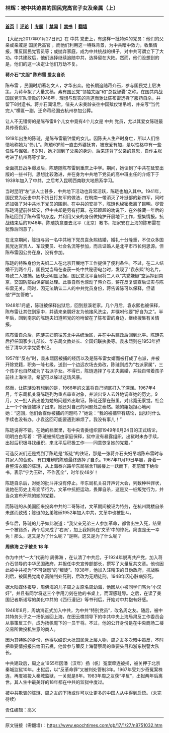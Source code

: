 ### 林辉：被中共迫害的国民党高官子女及亲属（上）

---

#### [首页](../../../..?n8751032) &nbsp;|&nbsp; [评论](../../../../../epoch-comment?n8751032) &nbsp;|&nbsp; [专题](../../../../../epoch-special?n8751032) &nbsp;|&nbsp; [禁闻](../../../../../epoch-news?n8751032) &nbsp;|&nbsp; [禁书](../../../../../books?n8751032) &nbsp;|&nbsp; [翻墙](https://github.com/gfw-breaker/nogfw/blob/master/README.md?n8751032)


<div class="post_content" id="artbody" itemprop="articleBody">
 <!-- article content begin -->
 <p>
  【大纪元2017年01月27日讯】在
  <ok href="https://www.epochtimes.com/gb/tag/%E4%B8%AD%E5%85%B1.html">
   中共
  </ok>
  党史上，有这样一批特殊的党员：他们的父亲或亲戚是
  <ok href="https://www.epochtimes.com/gb/tag/%E5%9B%BD%E6%B0%91%E5%85%9A%E9%AB%98%E5%AE%98.html">
   国民党高官
  </ok>
  ，而他们利用这一特殊背景，为中共暗中效力，收集情报，策反国民党官员等；或抛弃家庭，成为中共统战的棋子，对中共可谓立下了大功。中共建政后，他们选择继续追随中共，选择留在大陆。然而，他们没想到的是，他们的这一决定让他们万劫不复。
 </p>
 <p>
  <strong>
   蒋介石“文胆”
   <ok href="https://www.epochtimes.com/gb/tag/%E9%99%88%E5%B8%83%E9%9B%B7.html">
    陈布雷
   </ok>
   爱女自杀
   <br/>
  </strong>
 </p>
 <p>
  <ok href="https://www.epochtimes.com/gb/tag/%E9%99%88%E5%B8%83%E9%9B%B7.html">
   陈布雷
  </ok>
  ，民国时期著名文人，才华出众。他长期追随蒋介石，参与国民党上层决策，为蒋草拟了大量文稿，素有国民党“领袖文胆”和“总裁智囊”之称。在国共内战国民党军队溃败的1948年，理想与现实的背道而驰让陈布雷选择了服药自杀，并留下8封遗书。蒋介石闻讯后，偕夫人宋美龄亲往中国殡仪馆吊唁，并亲写“当代完人”横匾一副，还命蒋经国去杭州参加公葬。
 </p>
 <p>
  让人不无错愕的是陈布雷8个儿女中竟有4个儿女是
  <ok href="https://www.epochtimes.com/gb/tag/%E4%B8%AD%E5%85%B1.html">
   中共
  </ok>
  党员，尤以其爱女陈琏最具传奇色彩。
 </p>
 <p>
  1919年出生的陈琏，是陈布雷最钟爱的女儿。因陈夫人生产时身亡，所以人们怜惜地称她为“怜儿”。陈琏6岁前一直由外婆抚育，被宠爱有加，是以性格中有一些任性与倔强。6岁时，她才回到了父亲的身边，后来违背了父亲的意思，自作主张考进了杭州高等学堂。
 </p>
 <p>
  全面抗日战争爆发后，陈琏随陈布雷到重庆上中学。期间，她读到了中共在延安出版的一些书刊，思想比较激进，并在身为中共地下党员的高中班主任的介绍下于1939年加入了中共，之后考入昆明西南联大地质系学习。
 </p>
 <p>
  当时昆明“左”派人士甚多，中共地下活动也异常活跃，陈琏也加入其中。1941年，国民党为反击中共不抗日打友军的做法，在皖南一带消灭了叶挺部的新四军，同时还加强了对中共地下党员的围剿。在中共的安排下，陈琏也秘密撤离了昆明。尽管陈琏渴望前往延安，但中共却是另有打算。在邓颖超的劝说下，在外躲藏一年后的陈琏回到了陈布雷的身边，并利用父亲的身份做掩护开展地下工作，搜集情报。抗战结束后的1946年，陈琏执意要去北平（北京）教书，把家安在上海的陈布雷在犹豫后同意了。
 </p>
 <p>
  在北京期间，陈琏与另一名中共地下党员袁永熙结婚，婚礼十分隆重，不仅众多国民党达官贵人、军政要员、社会名流等参加，而且证婚人是北平市市长何思源。但陈布雷因公务在身，没有参加。
 </p>
 <p>
  陈琏的特殊身份为夫妇二人在北京开展地下工作提供了便利条件。不过，在二人结婚不到两个月，国民党当局在查获一处中共秘密电台时，发现了“袁永熙”的名片，导致二人被捕。因缺乏明显证据，国民党北平当局将二人以“共党嫌疑”空运押到南京，交国防部由保密局处理。此事自然也惊动了蒋介石，蒋在反复调查后证实与陈布雷无关。同时，因无法确认二人的中共党员身份，蒋告诉陈可以保释，但请他“严加管教”。
 </p>
 <p>
  1948年1月底，陈琏被保释出狱后，回到慈溪老家。几个月后，袁永熙也被保释，陈布雷让其住到家中，并请来亲朋好友为他接风洗尘，并嘱咐他要“好自为之”。半年后，回到南京的陈琏夫妇遵照党的吩咐留在了陈布雷的身边，继续搜集有关情报。
 </p>
 <p>
  陈布雷自杀后，陈琏夫妇前往苏北中共统治区，并在中共建政后回到北平。陈琏先后担任国家少儿部长、华东局文教处长、全国妇联执委等。袁永熙则在1953年担任了清华大学党委书记。
 </p>
 <p>
  1957年“反右”时，袁永熙因被捕的经历以及是陈布雷女婿而被打成了右派，并被开除党籍，职务一降七级，送到一个边远农场去劳改，陈琏则成为“右派家属”，三个孩子也自然成为了右派子女。不得已，陈琏选择了与丈夫离婚，并独自带着孩子前往上海生活，希望可以躲过这场风暴。
 </p>
 <p>
  然而，让陈琏没有想到的是，1966年的文革将自己彻底打入了深渊。1967年4月，华东局机关将陈琏列为重点审查对象，并派出专人去外地调查她的历史。9月，又一批人员出差为她的问题外出取证。陈琏还蒙在鼓里，对此竟无察觉。社会上一个个叛徒被揪了出来，她还对自己的问题处之泰然。她的姐姐担心地问她：“这回，他们会查你被捕的问题吗？”她说：“我的被捕早有结论，出狱时什么手续也没有办。小袁这回可能要遇到麻烦了。我没有事儿！”
 </p>
 <p>
  陈琏说得不错。在她的档案里，有中央青委组织部1949年6月24日的正式结论，明明白白写着：“陈琏被捕后由家庭保释，狱中没有暴露组织，出狱时未办手续，出狱后积极寻找组织，来北平后积极工作——同意恢复她的党籍。”
 </p>
 <p>
  可造反派们还是找到了陈琏是“叛徒”的铁证，那是一张蒋介石夫妇吊唁陈布雷时与其家人的合影。 有口难辩的陈琏最终选择了自杀。1967年11月19日早晨，身着一身整洁衣服的陈琏，从上海泰兴路华东局宿舍11层楼上一跃而下，死前留下绝命书，表示“宁为玉碎，不作瓦全”，时年仅48岁！
 </p>
 <p>
  陈琏自杀后，对她的批斗并没有停止。华东局机关召开声讨大会，列数种种罪状，说她在历史上有变节行为，文革中抗拒运动，畏罪自杀，这是又一桩叛党行为，并当众宣布开除的她的党籍。
 </p>
 <p>
  而陈琏的从美国回来投奔中共的二哥陈过，文革期间被诬为特务，在杭州跳楼自杀未遂而致残；陈琏的幺弟陈砾1952年加入中共，文革中也被批斗。
 </p>
 <p>
  多年后，陈琏的儿子如此说道：“我父亲兄弟三人参加革命，都曾出生入死，结果一个被错杀，两个后来成了‘右派’，加上我妈妈在‘文革’中的惨死，简直是无一幸免！那么，这又是为了什么呢？”是啊，这又是为了什么呢？
 </p>
 <p>
  <strong>
   <ok href="https://www.epochtimes.com/gb/tag/%E5%91%A8%E4%BD%9B%E6%B5%B7.html">
    周佛海
   </ok>
   之子被关
  </strong>
  <strong>
   18
  </strong>
  <strong>
   年
  </strong>
 </p>
 <p>
  作为中共“一大”代表的
  <ok href="https://www.epochtimes.com/gb/tag/%E5%91%A8%E4%BD%9B%E6%B5%B7.html">
   周佛海
  </ok>
  ，在认清了中共后，于1924年脱离共产党，加入蒋介石领导的中华民国政府，并担任中央宣传部部长，撰写了大量反共文章。他也因此被中共视为“不可饶恕”的“叛徒”。1938年，他加入汪精卫的日伪政府，抗战胜利后，被国民党南京高院判处死刑，后改为无期徒刑。1948年因心脏病猝死。
 </p>
 <p>
  据大陆媒体报导，周佛海的儿子周之友原名周幼海，他因从小被同学们骂为“小汉奸”，并且有同学将这三个字用刀刻在他的书桌上，而深感耻辱。之后，在读了美国记者斯诺写的美化中共的《西行漫记》等书刊后，开始对中共抱有好感。
 </p>
 <p>
  1946年8月，周幼海正式加入中共，为中共“特别党员”，改名周之友。随后，被中共特务头子之一扬帆派回上海，在田云樵领导下的中共中央上海局肃反工作委员会从事策反工作，成为扬帆麾下的一员干将。不过，他的公开身份是在中央商场二楼交易所做投机生意的商人。
 </p>
 <p>
  因为其特殊的身份，他得以结识大批国民党上层人物，周之友多次暗中策反，不时把重要情报报告给田云樵，他曾参与策反上海警察局的重要头目和浙东税警大队长。
 </p>
 <p>
  中共建政后，周之友1955年因潘（汉年）扬（帆）冤案牵连被捕，被关押于北京秦城监狱10年。出狱后，以“反革命罪”又被判处管制3年。1967年受刘少奇冤案株连，再度被投入秦城监狱，一关就是8年。1983年周之友获“平反”，出狱两年后离世。其人生中最美好的18年都在中共的监狱中度过。
 </p>
 <p>
  被中共欺骗的陈琏、周之友的下场或许可以让更多的中国人从中得到启悟。（未完待续）
 </p>
 <p>
  责任编辑：高义
 </p>
 <!-- article content end -->
 <div id="below_article_ad">
 </div>
</div>


---

原文链接（需翻墙）：https://www.epochtimes.com/gb/17/1/27/n8751032.htm
